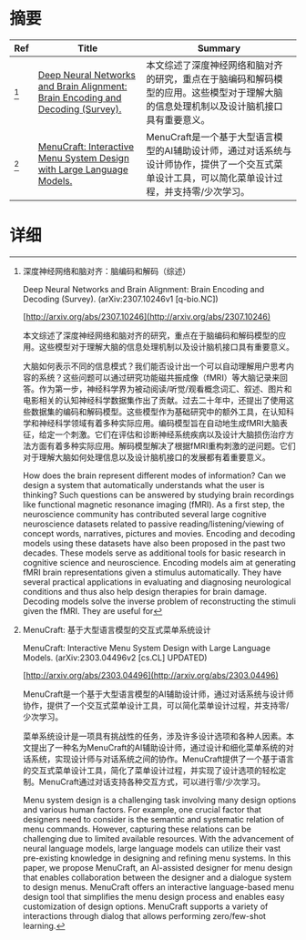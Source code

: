 # 摘要

| Ref | Title | Summary |
| --- | --- | --- |
| [^1] | [Deep Neural Networks and Brain Alignment: Brain Encoding and Decoding (Survey).](http://arxiv.org/abs/2307.10246) | 本文综述了深度神经网络和脑对齐的研究，重点在于脑编码和解码模型的应用。这些模型对于理解大脑的信息处理机制以及设计脑机接口具有重要意义。 |
| [^2] | [MenuCraft: Interactive Menu System Design with Large Language Models.](http://arxiv.org/abs/2303.04496) | MenuCraft是一个基于大型语言模型的AI辅助设计师，通过对话系统与设计师协作，提供了一个交互式菜单设计工具，可以简化菜单设计过程，并支持零/少次学习。 |

# 详细

[^1]: 深度神经网络和脑对齐：脑编码和解码（综述）

    Deep Neural Networks and Brain Alignment: Brain Encoding and Decoding (Survey). (arXiv:2307.10246v1 [q-bio.NC])

    [http://arxiv.org/abs/2307.10246](http://arxiv.org/abs/2307.10246)

    本文综述了深度神经网络和脑对齐的研究，重点在于脑编码和解码模型的应用。这些模型对于理解大脑的信息处理机制以及设计脑机接口具有重要意义。

    

    大脑如何表示不同的信息模式？我们能否设计出一个可以自动理解用户思考内容的系统？这些问题可以通过研究功能磁共振成像（fMRI）等大脑记录来回答。作为第一步，神经科学界为被动阅读/听觉/观看概念词汇、叙述、图片和电影相关的认知神经科学数据集作出了贡献。过去二十年中，还提出了使用这些数据集的编码和解码模型。这些模型作为基础研究中的额外工具，在认知科学和神经科学领域有着多种实际应用。编码模型旨在自动地生成fMRI大脑表征，给定一个刺激。它们在评估和诊断神经系统疾病以及设计大脑损伤治疗方法方面有着多种实际应用。解码模型解决了根据fMRI重构刺激的逆问题。它们对于理解大脑如何处理信息以及设计脑机接口的发展都有着重要意义。

    How does the brain represent different modes of information? Can we design a system that automatically understands what the user is thinking? Such questions can be answered by studying brain recordings like functional magnetic resonance imaging (fMRI). As a first step, the neuroscience community has contributed several large cognitive neuroscience datasets related to passive reading/listening/viewing of concept words, narratives, pictures and movies. Encoding and decoding models using these datasets have also been proposed in the past two decades. These models serve as additional tools for basic research in cognitive science and neuroscience. Encoding models aim at generating fMRI brain representations given a stimulus automatically. They have several practical applications in evaluating and diagnosing neurological conditions and thus also help design therapies for brain damage. Decoding models solve the inverse problem of reconstructing the stimuli given the fMRI. They are useful for 
    
[^2]: MenuCraft: 基于大型语言模型的交互式菜单系统设计

    MenuCraft: Interactive Menu System Design with Large Language Models. (arXiv:2303.04496v2 [cs.CL] UPDATED)

    [http://arxiv.org/abs/2303.04496](http://arxiv.org/abs/2303.04496)

    MenuCraft是一个基于大型语言模型的AI辅助设计师，通过对话系统与设计师协作，提供了一个交互式菜单设计工具，可以简化菜单设计过程，并支持零/少次学习。

    

    菜单系统设计是一项具有挑战性的任务，涉及许多设计选项和各种人因素。本文提出了一种名为MenuCraft的AI辅助设计师，通过设计和细化菜单系统的对话系统，实现设计师与对话系统之间的协作。MenuCraft提供了一个基于语言的交互式菜单设计工具，简化了菜单设计过程，并实现了设计选项的轻松定制。MenuCraft通过对话支持各种交互方式，可以进行零/少次学习。

    Menu system design is a challenging task involving many design options and various human factors. For example, one crucial factor that designers need to consider is the semantic and systematic relation of menu commands. However, capturing these relations can be challenging due to limited available resources. With the advancement of neural language models, large language models can utilize their vast pre-existing knowledge in designing and refining menu systems. In this paper, we propose MenuCraft, an AI-assisted designer for menu design that enables collaboration between the designer and a dialogue system to design menus. MenuCraft offers an interactive language-based menu design tool that simplifies the menu design process and enables easy customization of design options. MenuCraft supports a variety of interactions through dialog that allows performing zero/few-shot learning.
    

